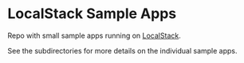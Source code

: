# LocalStack Sample Apps

Repo with small sample apps running on [LocalStack](https://localstack.cloud).

See the subdirectories for more details on the individual sample apps.

